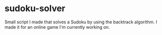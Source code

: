 # sudoku-solver
Small script I made that solves a Sudoku by using the backtrack algorithm. 
I made it for an online game I'm currently working on.

